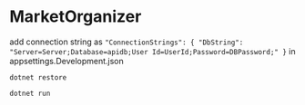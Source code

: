 # MarketOrganizer
add connection string as ```"ConnectionStrings": {
    "DbString": "Server=Server;Database=apidb;User Id=UserId;Password=DBPassword;"
  }``` in  appsettings.Development.json
  
  `dotnet restore`
  
  `dotnet run`

